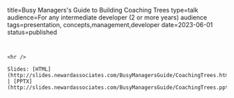 title=Busy Managers's Guide to Building Coaching Trees
type=talk
audience=For any intermediate developer (2 or more years) audience
tags=presentation, concepts,management,developer
date=2023-06-01
status=published
~~~~~~

    
<hr />

Slides: [HTML](http://slides.newardassociates.com/BusyManagersGuide/CoachingTrees.html) | [PPTX](http://slides.newardassociates.com/BusyManagersGuide/CoachingTrees.pptx)
